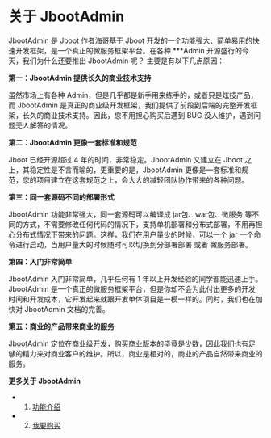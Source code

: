 # 关于 JbootAdmin

JbootAdmin 是 Jboot 作者海哥基于 Jboot 开发的一个功能强大、简单易用的快速开发框架，是一个真正的微服务框架平台。在各种 ***Admin 开源盛行的今天，我们为什么还要推出 JbootAdmin 呢？ 主要是有以下几点原因：

**第一：JbootAdmin 提供长久的商业技术支持**

虽然市场上有各种 Admin，但是几乎都是新手用来练手的，或者只是炫技产品，而 JbootAdmin 是真正的商业级开发框架，我们提供了前段到后端的完整开发框架，长久的商业技术支持。因此，您不用担心购买后遇到 BUG 没人维护，遇到问题无人解答的情况。

**第二：JbootAdmin 更像一套标准和规范**

Jboot 已经开源超过 4 年的时间，非常稳定。JbootAdmin 又建立在 Jboot 之上，其稳定性是不言而喻的，更重要的是，JbootAdmin 更像是一套标准和规范，您的项目建立在这套规范之上，会大大的减轻团队协作带来的各种问题。

**第三：同一套源码不同的部署形式**

JbootAdmin 功能非常强大，同一套源码可以编译成 jar包、war包、微服务 等不同的方式，不需要修改任何代码的情况下，支持单机部署和分布式部署，不用再担心分布式情况下带来的问题。这样，我们在用户量少的时候，可以一个 jar 一个命令进行启动，当用户量大的时候随时可以切换到分部署部署 或者 微服务部署。

**第四：入门非常简单**

JbootAdmin 入门非常简单，几乎任何有 1 年以上开发经验的同学都能迅速上手。JbootAdmin 是一个真正的微服务框架平台，但是你却不会为此付出更多的开发时间和开发成本，它开发起来就跟开发单体项目是一模一样的。同时，我们也在加快对 JbootAdmin 文档的完善。

**第五：商业的产品带来商业的服务**

JbootAdmin 定位在商业级开发，购买商业版本的毕竟是少数，因此我们也有足够的精力来对商业客户的维护。所以，商业是相对的，商业的产品自然带来商业的服务。


**更多关于 JbootAdmin**

- 1) [功能介绍](./feature) 
- 2) [我要购买](./buy) 
